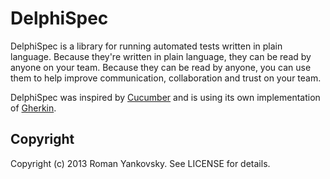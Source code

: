 # DelphiSpec

DelphiSpec is a library for running automated tests written in plain language. Because they're
written in plain language, they can be read by anyone on your team. Because they can be 
read by anyone, you can use them to help improve communication, collaboration and trust on
your team.

DelphiSpec was inspired by [Cucumber](http://cukes.info/) and is using its own implementation of [Gherkin](https://github.com/cucumber/gherkin/wiki).

## Copyright

Copyright (c) 2013 Roman Yankovsky. See LICENSE for details.
